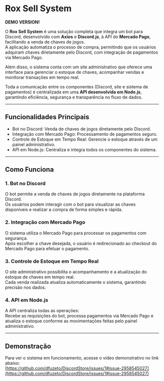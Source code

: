 # Rox Sell System  
**DEMO VERSION!**

O **Rox Sell System** é uma solução completa que integra um bot para Discord, desenvolvido com **Axios** e **Discord.js**, à API do **Mercado Pago**, facilitando a venda de chaves de jogos.  
A aplicação automatiza o processo de compra, permitindo que os usuários adquiram chaves diretamente pelo Discord, com integração de pagamentos via Mercado Pago.

Além disso, o sistema conta com um site administrativo que oferece uma interface para gerenciar o estoque de chaves, acompanhar vendas e monitorar transações em tempo real.

Toda a comunicação entre os componentes (Discord, site e sistema de pagamentos) é centralizada em uma **API desenvolvida em Node.js**, garantindo eficiência, segurança e transparência no fluxo de dados.

---

## Funcionalidades Principais

- Bot no Discord: Venda de chaves de jogos diretamente pelo Discord.  
- Integração com Mercado Pago: Processamento de pagamentos seguro.  
- Controle de Estoque em Tempo Real: Gerencie o estoque através de um painel administrativo.  
- API em Node.js: Centraliza e integra todos os componentes do sistema.

---

## Como Funciona

### 1. Bot no Discord
O bot permite a venda de chaves de jogos diretamente na plataforma Discord.  
Os usuários podem interagir com o bot para visualizar as chaves disponíveis e realizar a compra de forma simples e rápida.

### 2. Integração com Mercado Pago
O sistema utiliza o Mercado Pago para processar os pagamentos com segurança.  
Após escolher a chave desejada, o usuário é redirecionado ao checkout do Mercado Pago para efetuar o pagamento.

### 3. Controle de Estoque em Tempo Real
O site administrativo possibilita o acompanhamento e a atualização do estoque de chaves em tempo real.  
Cada venda realizada atualiza automaticamente o sistema, garantindo precisão nos dados.

### 4. API em Node.js
A API centraliza todas as operações:  
Recebe as requisições do bot, processa pagamentos via Mercado Pago e atualiza o estoque conforme as movimentações feitas pelo painel administrativo.

---

## Demonstração

Para ver o sistema em funcionamento, acesse o vídeo demonstrativo no link abaixo:  
[https://github.com/dfuzeto/DiscordStore/issues/1#issue-2958545027](https://github.com/dfuzeto/DiscordStore/issues/1#issue-2958545027)

